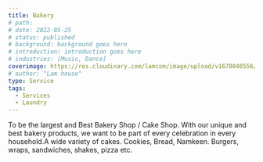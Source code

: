 ```yaml
---
title: Bakery
# path:
# date: 2022-05-25
# status: published
# background: background goes here
# introduction: introduction goes here
# industries: [Music, Dance]
coverimage: https://res.cloudinary.com/lamcom/image/upload/v1670840556/santhibakery/home/Services/Bakery_1_dxopdn.jpg
# author: "Lam house"
type: Service
tags:
  - Services
  - Laundry
---
```


To be the largest and Best Bakery Shop / Cake Shop. With our unique and best bakery products, we want to be part of every celebration in every household.A wide variety of cakes. Cookies, Bread, Namkeen. Burgers, wraps, sandwiches, shakes, pizza etc.

<!--more-->




